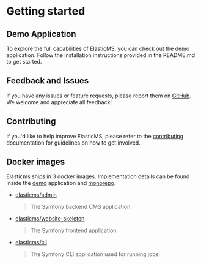 # Getting started

## Demo Application

To explore the full capabilities of ElasticMS, you can check out
the [demo](https://github.com/ems-project/elasticms-demo) application. Follow
the installation instructions provided in the README.md to
get started.

## Feedback and Issues

If you have any issues or feature requests, please report them
on [GitHub](https://github.com/ems-project/elasticms/issues). We welcome and
appreciate all feedback!

## Contributing

If you'd like to help improve ElasticMS, please refer to
the [contributing](./develop/contributing.md) documentation for guidelines on
how to get involved.

## Docker images

Elasticms ships in 3 docker images. Implementation details can be found inside
the [demo](https://github.com/ems-project/elasticms-demo) application
and [monorepo](https://github.com/ems-project/elasticms).

- [elasticms/admin](https://github.com/ems-project/elasticms-admin-docker)
  > The Symfony backend CMS application
- [elasticms/website-skeleton](https://github.com/ems-project/elasticms-web-docker)
  > The Symfony frontend application
- [elasticms/cli](https://github.com/ems-project/elasticms-cli-docker)
  > The Symfony CLI application used for running jobs.
